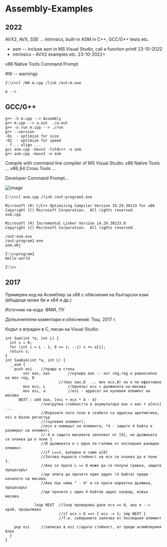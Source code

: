 # Assembly-Examples

## 2022

AVX2, AVX, SSE ... intrinsics, built-in ASM in C++, GCC/G++ tests etc.

* asm -- incluse asm in MS Visual Studio, call a function printf  23-10-2022
* intrinsics - AVX2 examples etc.  23-10-2022+

x86 Native Tools Command Prompt

#W -- warnings

```
Z:\c>cl /W4 m.cpp /link /out:m.exe

m -->
```

## GCC/G++

```
g++ -S m.cpp --> Assembly
g++ m.cpp --> a.out  ./a.out
g++ -o run m.cpp --> ./run
g++ --version
-Os  - optimize for size
-O2  - optimize for speed
- f... align ... 
gcc asm.cpp -mavx2 -lstdc++ -o asm
g++ asm.cpp -mavx2 -o asm
```


Compile with command line compiler of MS Visual Studio:
x86 Native Tools ...
x86_64 Cross Tools ...

Developer Command Prompt... 

![image](https://user-images.githubusercontent.com/23367640/197369736-881c720c-915f-4f50-8ff9-fcaad2215150.png)

``` 
Z:\c>cl asm.cpp /link /out:program1.exe
```

```batch
Microsoft (R) C/C++ Optimizing Compiler Version 19.29.30133 for x86
Copyright (C) Microsoft Corporation.  All rights reserved.
asm.cpp

Microsoft (R) Incremental Linker Version 14.29.30133.0
Copyright (C) Microsoft Corporation.  All rights reserved.

/out:asm.exe
/out:program1.exe
asm.obj

Z:\c>program1
Hello world

Z:\c>
```

## 2017

Примерен код на Асемблер за x86 с обяснения на български език (вбъдеще може би и x64 и др.)

Източник на кода: ФМИ, ПУ

Допълнителни коментари и обяснения: Тош, 2017 г.


Кодът е вграден в С, писан на Visual Studio:

```
int Sum(int *a, int L) {
  int s = 0;
  for (int i = L - 1; 0 <= i; --i) s += a[i];
  return s;
}
int SumAsm(int *a, int L) {
  __asm {
    push esi	//праща в стека
        xor eax, eax		//нулира eax -- xor reg,reg е равносилно на mov reg, 0
                        //(mov eax,0  ... mov ecx,0) но е по-ефективно
        mov ecx, L			//броячът ecx = дължината на масива
        mov esi, a			//esi - адресът на нулевия елемент на масива
      NEXT : add eax, [esi + ecx * 4 - 4]
				//натрупва стойността в акумулатора eax = eax + a[ecx] ... 
				//Изразите като този в скобите са адресна аритметика, esi е базов регистър
				//(нулевия елемент),
				//ecx е номерът на елемента, *4 - защото 4 байта е размерът на елемент;
				//-4 е защото масивите започват от [0], но дължината се очаква да е поне 1
				//И дължината е с едно по-голяма от последния валиден елемент.
				//if L==1, валидно е само a[0]
				//Затова първата стойност на ecx се очаква да е поне 1.
				//Ако се прати L == 0 може да се получи грешка, защото процесорът
				//ще опита да прочете един адрес (4 байта) преди началото на масива.
				//Ако пък няма " - 4" и се прати коректна дължина, процесорът
				//ще прочете с един 4-байтов адрес напред, извън масива.
						
             loop NEXT	//loop проверява дали ecx == 0, ако е --> край, продължава
						//if ecx > 0 ==> { ecx -= 1; jmp NEXT }
						//T.e. събирането започва от последния елемент

    pop esi		//записва в esi старата стойност, от преди асемблерния блок
  }
}
```
